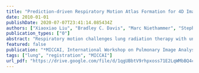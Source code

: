 ```yaml
---
title: "Prediction-driven Respiratory Motion Atlas Formation for 4D Image-guided Radiation Therapy in Lung"
date: 2010-01-01
publishDate: 2020-07-07T23:41:14.085434Z
authors: ["Xiaoxiao Liu", "Bradley C. Davis", "Marc Niethammer", "Stephen M. Pizer", "Gigkas S. Mageras"]
publication_types: ["0"]
abstract: "Respiratory motion challenges lung radiation therapy with uncertainties of the location of important anatomical structures in the thorax. To capture the trajectory of the motion, dense image matching methods and learning-based motion prediction methods have been commonly used. However, both methods have limitations. Serious motion artifacts in treatment-guidance images, such as streak artifacts in respiration-correlated cone-beam CT, challenge the intensity-based image matching; the learning-based prediction methods require consistency between the training data for planning and the data for treatment. This paper proposes a prediction-driven motion atlas framework for motion estimation with artifact-laden images, using a Frechet-mean-image matching scheme that is softly constrained by deformation predictions. In this framework, all the respiration phase-stamped images within a breathing cycle are diffeomorphically deformed to their Frechet mean. The iterative optimization is driven by both intensity matching forces and the prediction forces trained from patient-specific planning images. The effectiveness of the framework is demonstrated with computational phantom and real cone-beam CT images."
featured: false
publication: "*MICCAI, International Workshop on Pulmonary Image Analysis*"
tags: ["lung", "registration", "MICCAI"]
url_pdf: "https://drive.google.com/file/d/1qgUBbtV9rhpxoss71E2LqWMbBQ4cQmgq"
---
```


